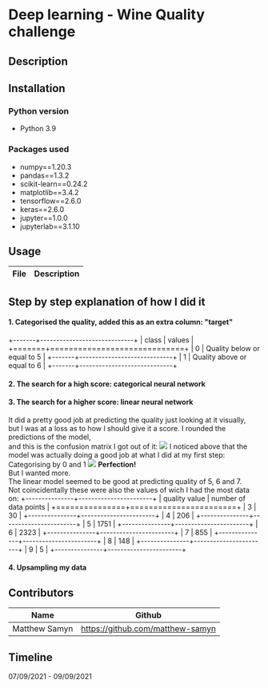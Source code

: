 # Deep learning - Wine Quality challenge
## Description
  

## Installation
### Python version
* Python 3.9

### Packages used
* numpy==1.20.3
* pandas==1.3.2
* scikit-learn==0.24.2
* matplotlib==3.4.2
* tensorflow==2.6.0
* keras==2.6.0
* jupyter==1.0.0
* jupyterlab==3.1.10

## Usage
| File | Description |
|------|-------------|

## Step by step explanation of how I did it
#### 1. Categorised the quality, added this as an extra column: "target"  
+-------+-----------------------------+
| class | values                      |
+=======+=============================+
| 0     | Quality below or equal to 5 |
+-------+-----------------------------+
| 1     | Quality above or equal to 6 |
+-------+-----------------------------+

####  2. The search for a high score: categorical neural network



####  3. The search for a higher score: linear neural network
It did a pretty good job at predicting the quality just looking at it visually,  
but I was at a loss as to how I should give it a score.
I rounded the predictions of the model,   
and this is the confusion matrix I got out of it:
![](images/Regression_neural_network_2_categories_explanation_paint.png)
I noticed above that the model was actually doing a good job at what I did at my first step:  
Categorising by 0 and 1
![](images/Regression_neural_network_2_categories.png)
**Perfection!**   
But I wanted more.  
The linear model seemed to be good at predicting quality of 5, 6 and 7.  
Not coincidentally these were also the values of wich I had the most data on:
+---------------+-----------------------+
| quality value | number of data points |
+===============+=======================+
| 3             | 30                    |
+---------------+-----------------------+
| 4             | 206                   |
+---------------+-----------------------+
| 5             | 1751                  |
+---------------+-----------------------+
| 6             | 2323                  |
+---------------+-----------------------+
| 7             | 855                   |
+---------------+-----------------------+
| 8             | 148                   |
+---------------+-----------------------+
| 9             | 5                     |
+---------------+-----------------------+

#### 4. Upsampling my data










## Contributors
| Name          | Github                           |
|---------------|----------------------------------|
| Matthew Samyn | https://github.com/matthew-samyn |




## Timeline
07/09/2021 - 09/09/2021 